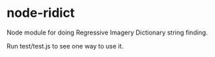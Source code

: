 node-ridict
===========

Node module for doing Regressive Imagery Dictionary string finding.

Run test/test.js to see one way to use it.